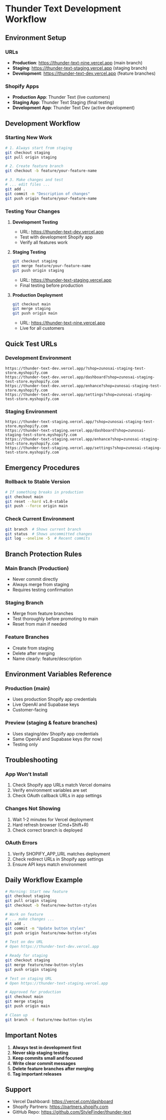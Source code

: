# Thunder Text Development Workflow

## Environment Setup

### URLs
- **Production**: https://thunder-text-nine.vercel.app (main branch)
- **Staging**: https://thunder-text-staging.vercel.app (staging branch)
- **Development**: https://thunder-text-dev.vercel.app (feature branches)

### Shopify Apps
- **Production App**: Thunder Text (live customers)
- **Staging App**: Thunder Text Staging (final testing)
- **Development App**: Thunder Text Dev (active development)

## Development Workflow

### Starting New Work
```bash
# 1. Always start from staging
git checkout staging
git pull origin staging

# 2. Create feature branch
git checkout -b feature/your-feature-name

# 3. Make changes and test
# ... edit files ...
git add .
git commit -m "Description of changes"
git push origin feature/your-feature-name
```

### Testing Your Changes
1. **Development Testing**
   - URL: https://thunder-text-dev.vercel.app
   - Test with development Shopify app
   - Verify all features work

2. **Staging Testing**
   ```bash
   git checkout staging
   git merge feature/your-feature-name
   git push origin staging
   ```
   - URL: https://thunder-text-staging.vercel.app
   - Final testing before production

3. **Production Deployment**
   ```bash
   git checkout main
   git merge staging
   git push origin main
   ```
   - URL: https://thunder-text-nine.vercel.app
   - Live for all customers

## Quick Test URLs

### Development Environment
```
https://thunder-text-dev.vercel.app/?shop=zunosai-staging-test-store.myshopify.com
https://thunder-text-dev.vercel.app/dashboard?shop=zunosai-staging-test-store.myshopify.com
https://thunder-text-dev.vercel.app/enhance?shop=zunosai-staging-test-store.myshopify.com
https://thunder-text-dev.vercel.app/settings?shop=zunosai-staging-test-store.myshopify.com
```

### Staging Environment
```
https://thunder-text-staging.vercel.app/?shop=zunosai-staging-test-store.myshopify.com
https://thunder-text-staging.vercel.app/dashboard?shop=zunosai-staging-test-store.myshopify.com
https://thunder-text-staging.vercel.app/enhance?shop=zunosai-staging-test-store.myshopify.com
https://thunder-text-staging.vercel.app/settings?shop=zunosai-staging-test-store.myshopify.com
```

## Emergency Procedures

### Rollback to Stable Version
```bash
# If something breaks in production
git checkout main
git reset --hard v1.0-stable
git push --force origin main
```

### Check Current Environment
```bash
git branch  # Shows current branch
git status  # Shows uncommitted changes
git log --oneline -5  # Recent commits
```

## Branch Protection Rules

### Main Branch (Production)
- Never commit directly
- Always merge from staging
- Requires testing confirmation

### Staging Branch
- Merge from feature branches
- Test thoroughly before promoting to main
- Reset from main if needed

### Feature Branches
- Create from staging
- Delete after merging
- Name clearly: feature/description

## Environment Variables Reference

### Production (main)
- Uses production Shopify app credentials
- Live OpenAI and Supabase keys
- Customer-facing

### Preview (staging & feature branches)
- Uses staging/dev Shopify app credentials
- Same OpenAI and Supabase keys (for now)
- Testing only

## Troubleshooting

### App Won't Install
1. Check Shopify app URLs match Vercel domains
2. Verify environment variables are set
3. Check OAuth callback URLs in app settings

### Changes Not Showing
1. Wait 1-2 minutes for Vercel deployment
2. Hard refresh browser (Cmd+Shift+R)
3. Check correct branch is deployed

### OAuth Errors
1. Verify SHOPIFY_APP_URL matches deployment
2. Check redirect URLs in Shopify app settings
3. Ensure API keys match environment

## Daily Workflow Example

```bash
# Morning: Start new feature
git checkout staging
git pull origin staging
git checkout -b feature/new-button-styles

# Work on feature
# ... make changes ...
git add .
git commit -m "Update button styles"
git push origin feature/new-button-styles

# Test on dev URL
# Open https://thunder-text-dev.vercel.app

# Ready for staging
git checkout staging
git merge feature/new-button-styles
git push origin staging

# Test on staging URL
# Open https://thunder-text-staging.vercel.app

# Approved for production
git checkout main
git merge staging
git push origin main

# Clean up
git branch -d feature/new-button-styles
```

## Important Notes

1. **Always test in development first**
2. **Never skip staging testing**
3. **Keep commits small and focused**
4. **Write clear commit messages**
5. **Delete feature branches after merging**
6. **Tag important releases**

## Support

- Vercel Dashboard: https://vercel.com/dashboard
- Shopify Partners: https://partners.shopify.com
- GitHub Repo: https://github.com/StyleFinder/thunder-text
